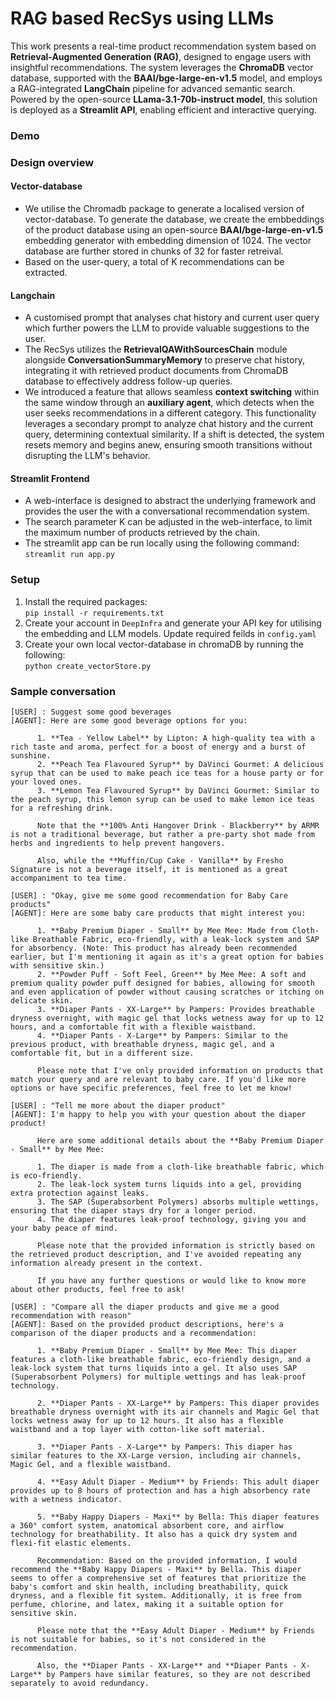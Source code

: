 # RAG based RecSys using LLMs

This work presents a real-time product recommendation system based on **Retrieval-Augmented Generation (RAG)**, designed to engage users with insightful recommendations. The system leverages the **ChromaDB** vector database, supported with the **BAAI/bge-large-en-v1.5** model, and employs a RAG-integrated **LangChain** pipeline for advanced semantic search. Powered by the open-source **LLama-3.1-70b-instruct model**, this solution is deployed as a **Streamlit API**, enabling efficient and interactive querying.


### Demo 

### Design overview
#### Vector-database
- We utilise the Chromadb package to generate a localised version of vector-database. To generate the database, we create the embbeddings of the product database using an open-source **BAAI/bge-large-en-v1.5** embedding generator with embedding dimension of 1024. The vector database are further stored in chunks of 32 for faster retreival.
- Based on the user-query, a total of K recommendations can be extracted.

#### Langchain
- A customised prompt that analyses chat history and current user query which further powers the LLM to provide valuable suggestions to the user.
- The RecSys utilizes the **RetrievalQAWithSourcesChain** module alongside **ConversationSummaryMemory** to preserve chat history, integrating it with retrieved product documents from ChromaDB database to effectively address follow-up queries.
- We introduced a feature that allows seamless **context switching** within the same window through an **auxiliary agent**, which detects when the user seeks recommendations in a different category. This functionality leverages a secondary prompt to analyze chat history and the current query, determining contextual similarity. If a shift is detected, the system resets memory and begins anew, ensuring smooth transitions without disrupting the LLM's behavior.

#### Streamlit Frontend
- A web-interface is designed to abstract the underlying framework and provides the user the with a conversational recommendation system.
- The search parameter K can be adjusted in the web-interface, to limit the maximum number of products retrieved by the chain.
- The streamlit app can be run locally using the following command:
      ```
        streamlit run app.py
      ```

### Setup
1. Install the required packages:\
      `pip install -r requirements.txt`
2. Create your account in `DeepInfra` and generate your API key for utilising the embedding and LLM models. Update required feilds in `config.yaml`
3. Create your own local vector-database in chromaDB by running the following:\
      `python create_vectorStore.py`

### Sample conversation
```
[USER] : Suggest some good beverages
[AGENT]: Here are some good beverage options for you:

      1. **Tea - Yellow Label** by Lipton: A high-quality tea with a rich taste and aroma, perfect for a boost of energy and a burst of sunshine.
      2. **Peach Tea Flavoured Syrup** by DaVinci Gourmet: A delicious syrup that can be used to make peach ice teas for a house party or for your loved ones.
      3. **Lemon Tea Flavoured Syrup** by DaVinci Gourmet: Similar to the peach syrup, this lemon syrup can be used to make lemon ice teas for a refreshing drink.
      
      Note that the **100% Anti Hangover Drink - Blackberry** by ARMR is not a traditional beverage, but rather a pre-party shot made from herbs and ingredients to help prevent hangovers.
      
      Also, while the **Muffin/Cup Cake - Vanilla** by Fresho Signature is not a beverage itself, it is mentioned as a great accompaniment to tea time.

[USER] : "Okay, give me some good recommendation for Baby Care products"
[AGENT]: Here are some baby care products that might interest you:

      1. **Baby Premium Diaper - Small** by Mee Mee: Made from Cloth-like Breathable Fabric, eco-friendly, with a leak-lock system and SAP for absorbency. (Note: This product has already been recommended earlier, but I'm mentioning it again as it's a great option for babies with sensitive skin.)
      2. **Powder Puff - Soft Feel, Green** by Mee Mee: A soft and premium quality powder puff designed for babies, allowing for smooth and even application of powder without causing scratches or itching on delicate skin.
      3. **Diaper Pants - XX-Large** by Pampers: Provides breathable dryness overnight, with magic gel that locks wetness away for up to 12 hours, and a comfortable fit with a flexible waistband.
      4. **Diaper Pants - X-Large** by Pampers: Similar to the previous product, with breathable dryness, magic gel, and a comfortable fit, but in a different size.
      
      Please note that I've only provided information on products that match your query and are relevant to baby care. If you'd like more options or have specific preferences, feel free to let me know!

[USER] : "Tell me more about the diaper product"
[AGENT]: I'm happy to help you with your question about the diaper product!

      Here are some additional details about the **Baby Premium Diaper - Small** by Mee Mee:
      
      1. The diaper is made from a cloth-like breathable fabric, which is eco-friendly.
      2. The leak-lock system turns liquids into a gel, providing extra protection against leaks.
      3. The SAP (Superabsorbent Polymers) absorbs multiple wettings, ensuring that the diaper stays dry for a longer period.
      4. The diaper features leak-proof technology, giving you and your baby peace of mind.
      
      Please note that the provided information is strictly based on the retrieved product description, and I've avoided repeating any information already present in the context.
      
      If you have any further questions or would like to know more about other products, feel free to ask!

[USER] : "Compare all the diaper products and give me a good recommendation with reason"
[AGENT]: Based on the provided product descriptions, here's a comparison of the diaper products and a recommendation:

      1. **Baby Premium Diaper - Small** by Mee Mee: This diaper features a cloth-like breathable fabric, eco-friendly design, and a leak-lock system that turns liquids into a gel. It also uses SAP (Superabsorbent Polymers) for multiple wettings and has leak-proof technology.
      
      2. **Diaper Pants - XX-Large** by Pampers: This diaper provides breathable dryness overnight with its air channels and Magic Gel that locks wetness away for up to 12 hours. It also has a flexible waistband and a top layer with cotton-like soft material.
      
      3. **Diaper Pants - X-Large** by Pampers: This diaper has similar features to the XX-Large version, including air channels, Magic Gel, and a flexible waistband.
      
      4. **Easy Adult Diaper - Medium** by Friends: This adult diaper provides up to 8 hours of protection and has a high absorbency rate with a wetness indicator.
      
      5. **Baby Happy Diapers - Maxi** by Bella: This diaper features a 360° comfort system, anatomical absorbent core, and airflow technology for breathability. It also has a quick dry system and flexi-fit elastic elements.
      
      Recommendation: Based on the provided information, I would recommend the **Baby Happy Diapers - Maxi** by Bella. This diaper seems to offer a comprehensive set of features that prioritize the baby's comfort and skin health, including breathability, quick dryness, and a flexible fit system. Additionally, it is free from perfume, chlorine, and latex, making it a suitable option for sensitive skin.
      
      Please note that the **Easy Adult Diaper - Medium** by Friends is not suitable for babies, so it's not considered in the recommendation.
      
      Also, the **Diaper Pants - XX-Large** and **Diaper Pants - X-Large** by Pampers have similar features, so they are not described separately to avoid redundancy.
```
